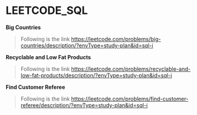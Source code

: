 # LEETCODE_SQL

**Big Countries**
> Following is the link https://leetcode.com/problems/big-countries/description/?envType=study-plan&id=sql-i


**Recyclable and Low Fat Products**
> Following is the link https://leetcode.com/problems/recyclable-and-low-fat-products/description/?envType=study-plan&id=sql-i

**Find Customer Referee**
> Following is the link https://leetcode.com/problems/find-customer-referee/description/?envType=study-plan&id=sql-i
